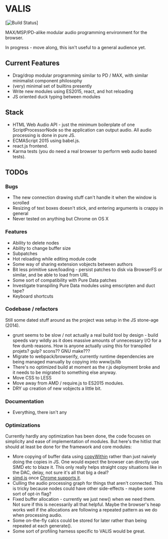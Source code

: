 # VALIS

[![Build Status](https://travis-ci.org/novocaine/valis.svg?branch=master)]

MAX/MSP/PD-alike modular audio programming environment for the browser. 

In progress - move along, this isn't useful to a general audience yet.

## Current Features

* Drag/drop modular programming similar to PD / MAX, with similar minimalist
  component philosophy
* (very) minimal set of builtins presently
* Write new modules using ES2015, react, and hot reloading
* JS oriented duck typing between modules

## Stack

* HTML Web Audio API - just the minimum boilerplate of one ScriptProcessorNode
  so the application can output audio. All audio processing is done in pure JS.
* ECMAScript 2015 using babel.js.
* react.js frontend.
* Karma tests (you do need a real browser to perform web audio based tests).

## TODOs

### Bugs

* The new connection drawing stuff can't handle it when the window is scrolled
* Resizing of text boxes doesn't stick, and entering arguments is crappy in general
* Never tested on anything but Chrome on OS X

### Features 

* Ability to delete nodes
* Ability to change buffer size
* Subpatches
* Hot reloading while editing module code
* Some way of sharing extension vobjects between authors
* Bit less primitive save/loading - persist patches to disk via BrowserFS or similar, and be able to load from URL
* Some sort of compatibility with Pure Data patches
* Investigate transpiling Pure Data modules using emscripten and duct tape?
* Keyboard shortcuts

### Codebase / refactors

Still some dated stuff around as the project was setup in the JS stone-age (2014).

* grunt seems to be slow / not actually a real build tool by design - build speeds
  vary wildly as it does massive amounts of unnecessary I/O for a few dumb reasons.
  How is anyone actually using this for transpiled projets? gulp? scons?? GNU make???
* Migrate to webpack/browserify, currently runtime dependencies are being
  managed manually by copying into www/js/lib
* There's no optimized build at moment as the r.js deployment broke and it needs to be
  migrated to something else anyway.
* Move CSS to LESS
* Move away from AMD / require.js to ES2015 modules.
* DRY up creation of new vobjects a little bit.

### Documentation 

* Everything, there isn't any

### Optimizations

Currently hardly any optimization has been done, the code focuses on simplicity
and ease of implementation of modules. But here's the hitlist that should at
least be done for the framework and core modules:

* More copying of buffer data using [copyWithin](https://developer.mozilla.org/en-US/docs/Web/JavaScript/Reference/Global_Objects/TypedArray/copyWithin) rather than just naively doing the copies in JS. One would expect the browser can directly use SIMD etc to blaze it. This only really helps straight copy situations like in the DAC, delay, not sure it's all that big a deal?
* [simd.js](https://developer.mozilla.org/en-US/docs/Web/JavaScript/Reference/Global_Objects/SIMD) once [Chrome supports it](https://bugs.chromium.org/p/v8/issues/detail?id=4124).
* Culling the audio processing graph for things that aren't connected. This is
  tricky because nodes could have other side-effects - maybe some sort of
  opt-in flag?
* Fixed buffer allocation - currently we just new() when we need them. Not sure
  if this is necessarily all that helpful. Maybe the browser's heap works well if the
  allocations are following a repeated pattern as we do when processing audio.
* Some on-the-fly calcs could be stored for later rather than being repeated at
  each generate().
* Some sort of profiling harness specific to VALIS would be great.
